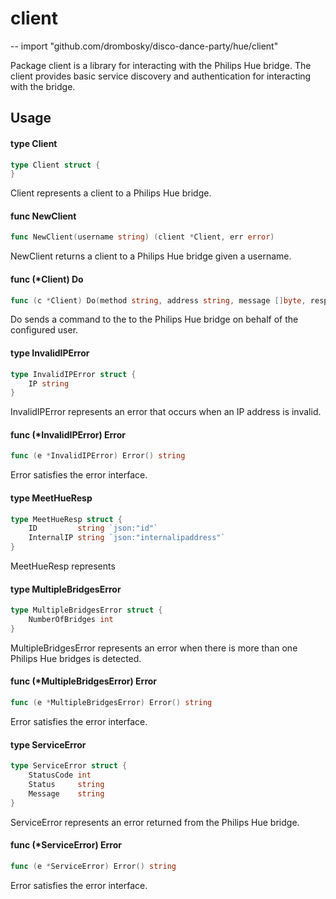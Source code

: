 # client
--
    import "github.com/drombosky/disco-dance-party/hue/client"

Package client is a library for interacting with the Philips Hue bridge. The
client provides basic service discovery and authentication for interacting with
the bridge.

## Usage

#### type Client

```go
type Client struct {
}
```

Client represents a client to a Philips Hue bridge.

#### func  NewClient

```go
func NewClient(username string) (client *Client, err error)
```
NewClient returns a client to a Philips Hue bridge given a username.

#### func (*Client) Do

```go
func (c *Client) Do(method string, address string, message []byte, resp interface{}) (err error)
```
Do sends a command to the to the Philips Hue bridge on behalf of the configured
user.

#### type InvalidIPError

```go
type InvalidIPError struct {
	IP string
}
```

InvalidIPError represents an error that occurs when an IP address is invalid.

#### func (*InvalidIPError) Error

```go
func (e *InvalidIPError) Error() string
```
Error satisfies the error interface.

#### type MeetHueResp

```go
type MeetHueResp struct {
	ID         string `json:"id"`
	InternalIP string `json:"internalipaddress"`
}
```

MeetHueResp represents

#### type MultipleBridgesError

```go
type MultipleBridgesError struct {
	NumberOfBridges int
}
```

MultipleBridgesError represents an error when there is more than one Philips Hue
bridges is detected.

#### func (*MultipleBridgesError) Error

```go
func (e *MultipleBridgesError) Error() string
```
Error satisfies the error interface.

#### type ServiceError

```go
type ServiceError struct {
	StatusCode int
	Status     string
	Message    string
}
```

ServiceError represents an error returned from the Philips Hue bridge.

#### func (*ServiceError) Error

```go
func (e *ServiceError) Error() string
```
Error satisfies the error interface.
